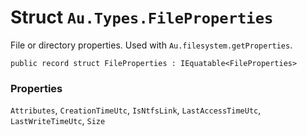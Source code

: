 # Struct `Au.Types.FileProperties`

File or directory properties. Used with `Au.filesystem.getProperties`.

```
public record struct FileProperties : IEquatable<FileProperties>
```

### Properties

`Attributes`, `CreationTimeUtc`, `IsNtfsLink`, `LastAccessTimeUtc`, `LastWriteTimeUtc`, `Size`